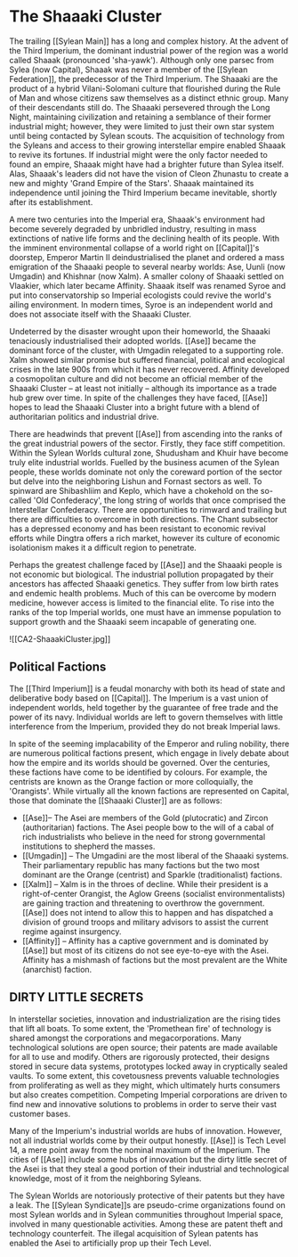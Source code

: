 # The Shaaaki Cluster

The trailing [[Sylean Main]] has a long and complex history. At the advent of the Third Imperium, the dominant industrial power of the region was a world called Shaaak (pronounced 'sha-yawk'). Although only one parsec from Sylea (now Capital), Shaaak was never a member of the [[Sylean Federation]], the predecessor of the Third Imperium. The Shaaaki are the product of a hybrid Vilani-Solomani culture that flourished during the Rule of Man and whose citizens saw themselves as a distinct ethnic group. Many of their descendants still do. The Shaaaki persevered through the Long Night, maintaining civilization and retaining a semblance of their former industrial might; however, they were limited to just their own star system until being contacted by Sylean scouts. The acquisition of technology from the Syleans and access to their growing interstellar empire enabled Shaaak to revive its fortunes. If industrial might were the only factor needed to found an empire, Shaaak might have had a brighter future than Sylea itself. Alas, Shaaak's leaders did not have the vision of Cleon Zhunastu to create a new and mighty 'Grand Empire of the Stars'. Shaaak maintained its independence until joining the Third Imperium became inevitable, shortly after its establishment.

A mere two centuries into the Imperial era, Shaaak's environment had become severely degraded by unbridled industry, resulting in mass extinctions of native life forms and the declining health of its people. With the imminent environmental collapse of a world right on  [[Capital]]'s doorstep, Emperor Martin II deindustrialised the planet and ordered a mass emigration of the Shaaaki people to several nearby worlds: Ase, Uunli (now Umgadin) and Khishnar (now Xalm). A smaller colony of Shaaaki settled on Vlaakier, which later became Affinity. Shaaak itself was renamed Syroe and put into conservatorship so Imperial ecologists could revive the world's ailing environment. In modern times, Syroe is an independent world and does not associate itself with the Shaaaki Cluster.

Undeterred by the disaster wrought upon their homeworld, the Shaaaki tenaciously industrialised their adopted worlds. [[Ase]] became the dominant force of the cluster, with Umgadin relegated to a supporting role. Xalm showed similar promise but suffered financial, political and ecological crises in the late 900s from which it has never recovered. Affinity developed a cosmopolitan culture and did not become an official member of the Shaaaki Cluster – at least not initially – although its importance as a trade hub grew over time. In spite of the challenges they have faced, [[Ase]] hopes to lead the Shaaaki Cluster into a bright future with a blend of authoritarian politics and industrial drive.

There are headwinds that prevent [[Ase]] from ascending into the ranks of the great industrial powers of the sector. Firstly, they face stiff competition. Within the Sylean Worlds cultural zone, Shudusham and Khuir have become truly elite industrial worlds. Fuelled by the business acumen of the Sylean people, these worlds dominate not only the coreward portion of the sector but delve into the neighboring Lishun and Fornast sectors as well. To spinward are Shibashliim and Keplo, which have a chokehold on the so-called 'Old Confederacy', the long string of worlds that once comprised the Interstellar Confederacy. There are opportunities to rimward and trailing but there are difficulties to overcome in both directions. The Chant subsector has a depressed economy and has been resistant to economic revival efforts while Dingtra offers a rich market, however its culture of economic isolationism makes it a difficult region to penetrate.

Perhaps the greatest challenge faced by [[Ase]] and the Shaaaki people is not economic but biological. The industrial pollution propagated by their ancestors has affected Shaaaki genetics. They suffer from low birth rates and endemic health problems. Much of this can be overcome by modern medicine, however access is limited to the financial elite. To rise into the ranks of the top Imperial worlds, one must have an immense population to support growth and the Shaaaki seem incapable of generating one.

![[CA2-ShaaakiCluster.jpg]]

## Political Factions

The [[Third Imperium]] is a feudal monarchy with both its head of state and deliberative body based on  [[Capital]]. The Imperium is a vast union of independent worlds, held together by the guarantee of free trade and the power of its navy. Individual worlds are left to govern themselves with little interference from the Imperium, provided they do not break Imperial laws.

In spite of the seeming implacability of the Emperor and ruling nobility, there are numerous political factions present, which engage in lively debate about how the empire and its worlds should be governed. Over the centuries, these factions have come to be identified by colours. For example, the centrists are known as the Orange faction or more colloquially, the 'Orangists'. While virtually all the known factions are represented on Capital, those that dominate the [[Shaaaki Cluster]] are as follows:

- [[Ase]]– The Asei are members of the Gold (plutocratic) and Zircon (authoritarian) factions. The Asei people bow to the will of a cabal of rich industrialists who believe in the need for strong governmental institutions to shepherd the masses.
- [[Umgadin]] – The Umgadini are the most liberal of the Shaaaki systems. Their parliamentary republic has many factions but the two most dominant are the Orange (centrist) and Sparkle (traditionalist) factions.
- [[Xalm]] – Xalm is in the throes of decline. While their president is a right-of-center Orangist, the Aglow Greens (socialist environmentalists) are gaining traction and threatening to overthrow the government. [[Ase]] does not intend to allow this to happen and has dispatched a division of ground troops and military advisors to assist the current regime against insurgency.
- [[Affinity]] – Affinity has a captive government and is dominated by [[Ase]] but most of its citizens do not see eye-to-eye with the Asei. Affinity has a mishmash of factions but the most prevalent are the White (anarchist) faction.

## DIRTY LITTLE SECRETS

In interstellar societies, innovation and industrialization are the rising tides that lift all boats. To some extent, the 'Promethean fire' of technology is shared amongst the corporations and megacorporations. Many technological solutions are open source; their patents are made available for all to use and modify. Others are rigorously protected, their designs stored in secure data systems, prototypes locked away in cryptically sealed vaults. To some extent, this covetousness prevents valuable technologies from proliferating as well as they might, which ultimately hurts consumers but also creates competition. Competing Imperial corporations are driven to find new and innovative solutions to problems in order to serve their vast customer bases.

Many of the Imperium's industrial worlds are hubs of innovation. However, not all industrial worlds come by their output honestly. [[Ase]] is Tech Level 14, a mere point away from the nominal maximum of the Imperium. The cities of [[Ase]] include some hubs of innovation but the dirty little secret of the Asei is that they steal a good portion of their industrial and technological knowledge, most of it from the neighboring Syleans.

The Sylean Worlds are notoriously protective of their patents but they have a leak. The [[Sylean Syndicate]]s are pseudo-crime organizations found on most Sylean worlds and in Sylean communities throughout Imperial space, involved in many questionable activities. Among these are patent theft and technology counterfeit. The illegal acquisition of Sylean patents has enabled the Asei to artificially prop up their Tech Level.